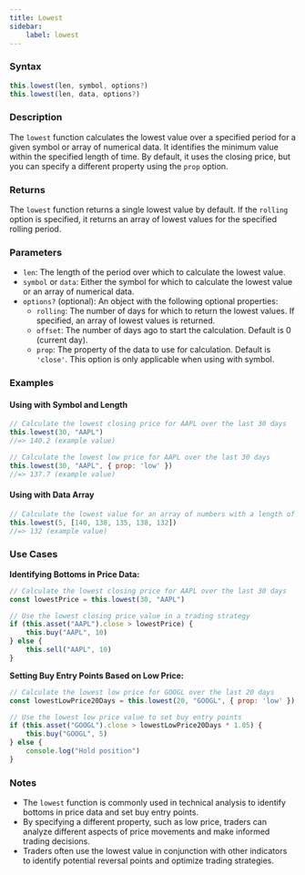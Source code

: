 ```yaml
---
title: Lowest
sidebar:
    label: lowest
---
```


### Syntax

```javascript
this.lowest(len, symbol, options?)
this.lowest(len, data, options?)
```

### Description

The `lowest` function calculates the lowest value over a specified period for a given symbol or array of numerical data. It identifies the minimum value within the specified length of time. By default, it uses the closing price, but you can specify a different property using the `prop` option.

### Returns

The `lowest` function returns a single lowest value by default. If the `rolling` option is specified, it returns an array of lowest values for the specified rolling period.

### Parameters

- `len`: The length of the period over which to calculate the lowest value.
- `symbol` or `data`: Either the symbol for which to calculate the lowest value or an array of numerical data.
- `options?` (optional): An object with the following optional properties:
  - `rolling`: The number of days for which to return the lowest values. If specified, an array of lowest values is returned.
  - `offset`: The number of days ago to start the calculation. Default is 0 (current day).
  - `prop`: The property of the data to use for calculation. Default is `'close'`. This option is only applicable when using with symbol.

### Examples

#### Using with Symbol and Length

```javascript
// Calculate the lowest closing price for AAPL over the last 30 days
this.lowest(30, "AAPL")
//=> 140.2 (example value)

// Calculate the lowest low price for AAPL over the last 30 days
this.lowest(30, "AAPL", { prop: 'low' })
//=> 137.7 (example value)
```

#### Using with Data Array

```javascript
// Calculate the lowest value for an array of numbers with a length of 5 (data is the last 5 days)
this.lowest(5, [140, 138, 135, 138, 132])
//=> 132 (example value)
```

### Use Cases

**Identifying Bottoms in Price Data:**
```javascript
// Calculate the lowest closing price for AAPL over the last 30 days
const lowestPrice = this.lowest(30, "AAPL")

// Use the lowest closing price value in a trading strategy
if (this.asset("AAPL").close > lowestPrice) {
    this.buy("AAPL", 10)
} else {
    this.sell("AAPL", 10)
}
```

**Setting Buy Entry Points Based on Low Price:**
```javascript
// Calculate the lowest low price for GOOGL over the last 20 days
const lowestLowPrice20Days = this.lowest(20, "GOOGL", { prop: 'low' })

// Use the lowest low price value to set buy entry points
if (this.asset("GOOGL").close > lowestLowPrice20Days * 1.05) {
    this.buy("GOOGL", 5)
} else {
    console.log("Hold position")
}
```

### Notes
- The `lowest` function is commonly used in technical analysis to identify bottoms in price data and set buy entry points.
- By specifying a different property, such as low price, traders can analyze different aspects of price movements and make informed trading decisions.
- Traders often use the lowest value in conjunction with other indicators to identify potential reversal points and optimize trading strategies.
